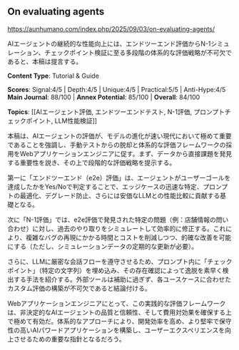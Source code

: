 ## On evaluating agents

https://aunhumano.com/index.php/2025/09/03/on-evaluating-agents/

AIエージェントの継続的な性能向上には、エンドツーエンド評価からN-1シミュレーション、チェックポイント検証に至る多段階の体系的な評価戦略が不可欠であると、本稿は提言する。

**Content Type**: Tutorial & Guide

**Scores**: Signal:4/5 | Depth:4/5 | Unique:4/5 | Practical:5/5 | Anti-Hype:4/5
**Main Journal**: 88/100 | **Annex Potential**: 85/100 | **Overall**: 84/100

**Topics**: [[AIエージェント評価, エンドツーエンドテスト, N-1評価, プロンプトチェックポイント, LLM性能検証]]

本稿は、AIエージェントの評価が、モデルの進化が速い現代において極めて重要であることを強調し、手動テストからの脱却と体系的な評価フレームワークの採用をWebアプリケーションエンジニアに促す。まず、データから直接課題を発見する重要性を説き、その上で段階的な評価戦略を提示する。

第一に「エンドツーエンド（e2e）評価」は、エージェントがユーザーゴールを達成したかをYes/Noで判定することで、エッジケースの迅速な特定、プロンプトの最適化、デグレード防止、さらには安価なLLMとの性能比較に貢献する基礎となる。

次に「N-1評価」では、e2e評価で発見された特定の問題（例：店舗情報の問い合わせ）に対し、過去のやり取りをシミュレートして効率的に修正する。これにより、複雑なバグの再現にかかる時間とコストを削減しつつ、的確な改善を可能にする（ただし、シミュレーションデータの定期的な更新が必要）。

さらに、LLMに厳密な会話フローを遵守させるため、プロンプト内に「チェックポイント」（特定の文字列）を埋め込み、その存在確認によって逸脱を素早く検出する手法を紹介する。外部ツールは補助に過ぎず、各ユースケースに合わせたカスタム評価の構築が不可欠であると結論付ける。

Webアプリケーションエンジニアにとって、この実践的な評価フレームワークは、非決定的なAIエージェントの品質と信頼性、そして費用対効果を確保する上で極めて有効だ。体系的なアプローチにより、開発効率を高め、より堅牢で保守性の高いAIパワードアプリケーションを構築し、ユーザーエクスペリエンスを向上させるための重要な指針となるだろう。